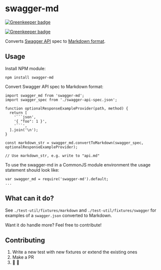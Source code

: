 # swagger-md

[![Greenkeeper badge](https://badges.greenkeeper.io/Springworks/swagger-md.svg)](https://greenkeeper.io/)

[![Greenkeeper badge](https://badges.greenkeeper.io/Springworks/swagger-md.svg)](https://greenkeeper.io/)

Converts [Swagger API](http://swagger.io) spec to [Markdown format](https://help.github.com/articles/markdown-basics/). 

## Usage

Install NPM module:
```
npm install swagger-md
```

Convert Swagger API spec to Markdown format:
```
import swagger_md from 'swagger-md';
import swagger_spec from './swagger-api-spec.json';

function optionalResponseExampleProvider(path, method) {
  return [
    '```json',
    '{ "foo": 1 }',
    '```',
  ].join('\n');
} 

const markdown_str = swagger_md.convertToMarkdown(swagger_spec, optionalResponseExampleProvider);

// Use markdown_str, e.g. write to "api.md"
```

To use the swagger-md in a CommonJS module environment the usage statement should look like:
```
var swagger_md = require('swagger-md').default;
...
```

## What can it do?

See `./test-util/fixtures/markdown` and `./test-util/fixtures/swagger` for examples of a `swagger.json` converted to Markdown.

Want it do handle more? Feel free to contribute!

## Contributing

1. Write a new test with new fixtures or extend the existing ones
2. Make a PR
3. :pray: :clap:
